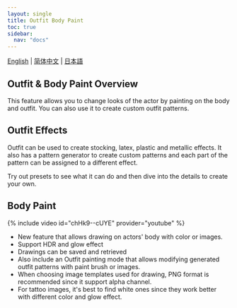 ```yaml
---
layout: single
title: Outfit Body Paint
toc: true
sidebar:
  nav: "docs"
---
```

[English](/dancexr/features/outfit_body_paint) | [简体中文](/zh/dancexr/features/outfit_body_paint) | [日本語](/jp/dancexr/features/outfit_body_paint)


## Outfit & Body Paint Overview
This feature allows you to change looks of the actor by painting on the body and outfit. You can also use it to create custom outfit patterns.

## Outfit Effects
Outfit can be used to create stocking, latex, plastic and metallic effects. It also has a pattern generator to create custom patterns and each part of the pattern can be assigned to a different effect.

Try out presets to see what it can do and then dive into the details to create your own.

## Body Paint
{% include video id="chHk9--cUYE" provider="youtube" %}
* New feature that allows drawing on actors' body with color or images.
* Support HDR and glow effect
* Drawings can be saved and retrieved
* Also include an Outfit painting mode that allows modifying generated outfit patterns with paint brush or images. 
* When choosing image templates used for drawing, PNG format is recommended since it support alpha channel. 
* For tattoo images, it's best to find white ones since they work better with different color and glow effect. 
